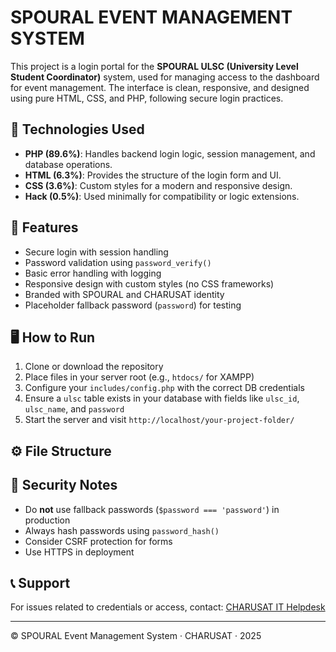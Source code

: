 # SPOURAL EVENT MANAGEMENT SYSTEM

This project is a login portal for the **SPOURAL ULSC (University Level Student Coordinator)** system, used for managing access to the dashboard for event management. The interface is clean, responsive, and designed using pure HTML, CSS, and PHP, following secure login practices.

## 🔧 Technologies Used

- **PHP (89.6%)**: Handles backend login logic, session management, and database operations.
- **HTML (6.3%)**: Provides the structure of the login form and UI.
- **CSS (3.6%)**: Custom styles for a modern and responsive design.
- **Hack (0.5%)**: Used minimally for compatibility or logic extensions.

## 📁 Features

- Secure login with session handling
- Password validation using `password_verify()`
- Basic error handling with logging
- Responsive design with custom styles (no CSS frameworks)
- Branded with SPOURAL and CHARUSAT identity
- Placeholder fallback password (`password`) for testing

## 🖥️ How to Run

1. Clone or download the repository
2. Place files in your server root (e.g., `htdocs/` for XAMPP)
3. Configure your `includes/config.php` with the correct DB credentials
4. Ensure a `ulsc` table exists in your database with fields like `ulsc_id`, `ulsc_name`, and `password`
5. Start the server and visit `http://localhost/your-project-folder/`

## ⚙️ File Structure


## 🚨 Security Notes

- Do **not** use fallback passwords (`$password === 'password'`) in production
- Always hash passwords using `password_hash()`
- Consider CSRF protection for forms
- Use HTTPS in deployment

## 📞 Support

For issues related to credentials or access, contact: [CHARUSAT IT Helpdesk](https://charusat.ac.in/contact_us.php)

---

© SPOURAL Event Management System · CHARUSAT · 2025
